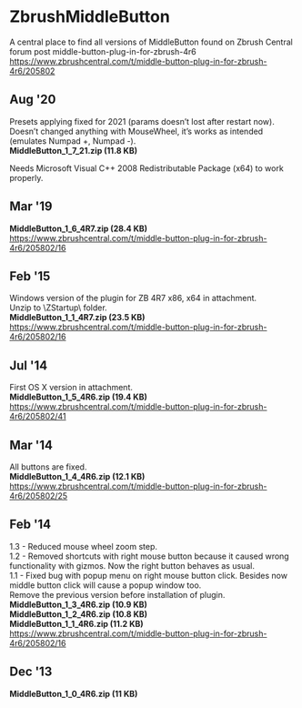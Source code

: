 # ZbrushMiddleButton

A central place to find all versions of MiddleButton found on Zbrush Central forum post middle-button-plug-in-for-zbrush-4r6\
https://www.zbrushcentral.com/t/middle-button-plug-in-for-zbrush-4r6/205802

## Aug '20
Presets applying fixed for 2021 (params doesn’t lost after restart now).\
Doesn’t changed anything with MouseWheel, it’s works as intended (emulates Numpad +, Numpad -).\
**MiddleButton_1_7_21.zip (11.8 KB)**

Needs Microsoft Visual C++ 2008 Redistributable Package (x64) to work properly.

## Mar '19
**MiddleButton_1_6_4R7.zip (28.4 KB)**\
https://www.zbrushcentral.com/t/middle-button-plug-in-for-zbrush-4r6/205802/16

## Feb '15
Windows version of the plugin for ZB 4R7 x86, x64 in attachment.\
Unzip to \ZStartup\ folder.\
**MiddleButton_1_1_4R7.zip (23.5 KB)**\
https://www.zbrushcentral.com/t/middle-button-plug-in-for-zbrush-4r6/205802/16

## Jul '14
First OS X version in attachment.\
**MiddleButton_1_5_4R6.zip (19.4 KB)**\
https://www.zbrushcentral.com/t/middle-button-plug-in-for-zbrush-4r6/205802/41

## Mar '14
All buttons are fixed.\
**MiddleButton_1_4_4R6.zip (12.1 KB)**\
https://www.zbrushcentral.com/t/middle-button-plug-in-for-zbrush-4r6/205802/25

## Feb '14
1.3 - Reduced mouse wheel zoom step.\
1.2 - Removed shortcuts with right mouse button because it caused wrong functionality with gizmos. Now the right button behaves as usual.\
1.1 - Fixed bug with popup menu on right mouse button click. Besides now middle button click will cause a popup window too.\
Remove the previous version before installation of plugin.\
**MiddleButton_1_3_4R6.zip (10.9 KB)**\
**MiddleButton_1_2_4R6.zip (10.8 KB)**\
**MiddleButton_1_1_4R6.zip (11.2 KB)**\
https://www.zbrushcentral.com/t/middle-button-plug-in-for-zbrush-4r6/205802/16

## Dec '13
**MiddleButton_1_0_4R6.zip (11 KB)**
